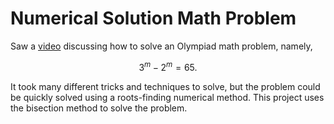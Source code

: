 # Numerical Solution Math Problem
Saw a [video](https://youtu.be/SE700Lc_9pE) discussing how to solve an Olympiad math problem, namely,

$$3^{m} - 2^m = 65.$$

It took many different tricks and techniques to solve, but the problem could be quickly solved using a roots-finding numerical method. This project uses the bisection method to solve the problem. 
